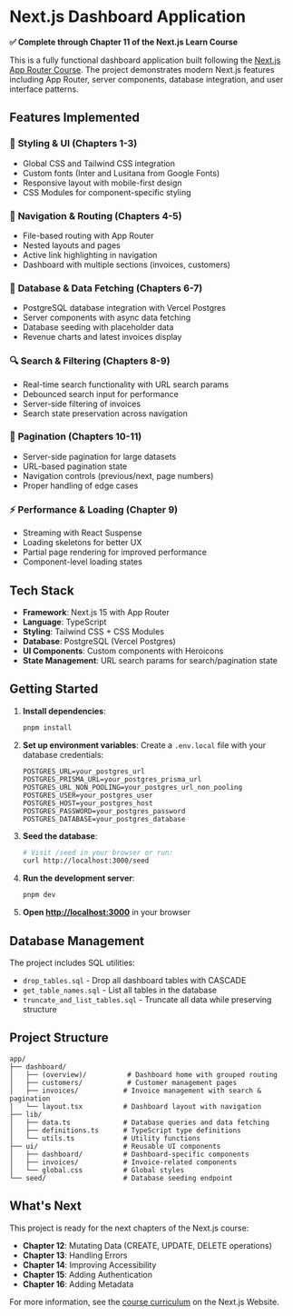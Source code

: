 # Next.js Dashboard Application

**✅ Complete through Chapter 11 of the Next.js Learn Course**

This is a fully functional dashboard application built following the [Next.js App Router Course](https://nextjs.org/learn). The project demonstrates modern Next.js features including App Router, server components, database integration, and user interface patterns.

## Features Implemented

### 🎨 **Styling & UI** (Chapters 1-3)

- Global CSS and Tailwind CSS integration
- Custom fonts (Inter and Lusitana from Google Fonts)
- Responsive layout with mobile-first design
- CSS Modules for component-specific styling

### 🧭 **Navigation & Routing** (Chapters 4-5)

- File-based routing with App Router
- Nested layouts and pages
- Active link highlighting in navigation
- Dashboard with multiple sections (invoices, customers)

### 🔧 **Database & Data Fetching** (Chapters 6-7)

- PostgreSQL database integration with Vercel Postgres
- Server components with async data fetching
- Database seeding with placeholder data
- Revenue charts and latest invoices display

### 🔍 **Search & Filtering** (Chapters 8-9)

- Real-time search functionality with URL search params
- Debounced search input for performance
- Server-side filtering of invoices
- Search state preservation across navigation

### 📄 **Pagination** (Chapters 10-11)

- Server-side pagination for large datasets
- URL-based pagination state
- Navigation controls (previous/next, page numbers)
- Proper handling of edge cases

### ⚡ **Performance & Loading** (Chapter 9)

- Streaming with React Suspense
- Loading skeletons for better UX
- Partial page rendering for improved performance
- Component-level loading states

## Tech Stack

- **Framework**: Next.js 15 with App Router
- **Language**: TypeScript
- **Styling**: Tailwind CSS + CSS Modules
- **Database**: PostgreSQL (Vercel Postgres)
- **UI Components**: Custom components with Heroicons
- **State Management**: URL search params for search/pagination state

## Getting Started

1. **Install dependencies**:

   ```bash
   pnpm install
   ```

2. **Set up environment variables**:
   Create a `.env.local` file with your database credentials:

   ```env
   POSTGRES_URL=your_postgres_url
   POSTGRES_PRISMA_URL=your_postgres_prisma_url
   POSTGRES_URL_NON_POOLING=your_postgres_url_non_pooling
   POSTGRES_USER=your_postgres_user
   POSTGRES_HOST=your_postgres_host
   POSTGRES_PASSWORD=your_postgres_password
   POSTGRES_DATABASE=your_postgres_database
   ```

3. **Seed the database**:

   ```bash
   # Visit /seed in your browser or run:
   curl http://localhost:3000/seed
   ```

4. **Run the development server**:

   ```bash
   pnpm dev
   ```

5. **Open [http://localhost:3000](http://localhost:3000)** in your browser

## Database Management

The project includes SQL utilities:

- `drop_tables.sql` - Drop all dashboard tables with CASCADE
- `get_table_names.sql` - List all tables in the database
- `truncate_and_list_tables.sql` - Truncate all data while preserving structure

## Project Structure

```
app/
├── dashboard/
│   ├── (overview)/          # Dashboard home with grouped routing
│   ├── customers/           # Customer management pages
│   ├── invoices/           # Invoice management with search & pagination
│   └── layout.tsx          # Dashboard layout with navigation
├── lib/
│   ├── data.ts             # Database queries and data fetching
│   ├── definitions.ts      # TypeScript type definitions
│   └── utils.ts            # Utility functions
├── ui/                     # Reusable UI components
│   ├── dashboard/          # Dashboard-specific components
│   ├── invoices/           # Invoice-related components
│   └── global.css          # Global styles
└── seed/                   # Database seeding endpoint
```

## What's Next

This project is ready for the next chapters of the Next.js course:

- **Chapter 12**: Mutating Data (CREATE, UPDATE, DELETE operations)
- **Chapter 13**: Handling Errors
- **Chapter 14**: Improving Accessibility
- **Chapter 15**: Adding Authentication
- **Chapter 16**: Adding Metadata

For more information, see the [course curriculum](https://nextjs.org/learn) on the Next.js Website.
